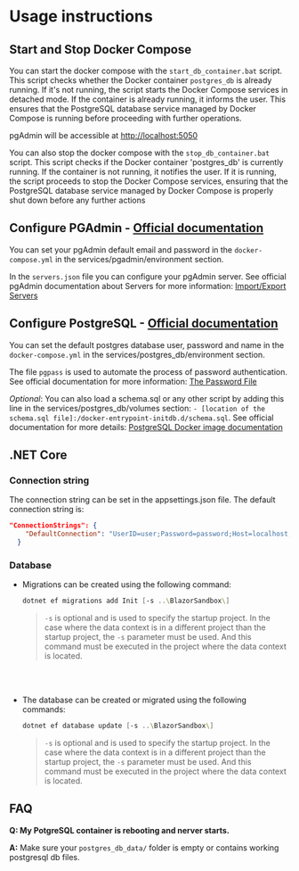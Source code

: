 # Usage instructions

## Start and Stop Docker Compose
You can start the docker compose with the `start_db_container.bat` script. This script checks whether the Docker container `postgres_db` is already running. If it's not running, the script starts the Docker Compose services in detached mode. If the container is already running, it informs the user. This ensures that the PostgreSQL database service managed by Docker Compose is running before proceeding with further operations.

pgAdmin will be accessible at [http://localhost:5050](http://localhost:5050/)

You can also stop the docker compose with the `stop_db_container.bat` script. This script checks if the Docker container 'postgres_db' is currently running. If the container is not running, it notifies the user. If it is running, the script proceeds to stop the Docker Compose services, ensuring that the PostgreSQL database service managed by Docker Compose is properly shut down before any further actions

## Configure PGAdmin - [Official documentation](https://www.pgadmin.org/docs/pgadmin4/8.0/index.html)

You can set your pgAdmin default email and password in the `docker-compose.yml` in the services/pgadmin/environment section.

In the `servers.json` file you can configure your pgAdmin server. See official pgAdmin documentation about Servers for more information: [Import/Export Servers](https://www.pgadmin.org/docs/pgadmin4/latest/import_export_servers.html#json-format)

## Configure PostgreSQL - [Official documentation]()

You can set the default postgres database user, password and name in the `docker-compose.yml` in the services/postgres_db/environment section.

The file `pgpass` is used to automate the process of password authentication. See official documentation for more information: [The Password File](https://www.postgresql.org/docs/current/libpq-pgpass.html)

*Optional*: You can also load a schema.sql or any other script by adding this line in the services/postgres_db/volumes section: `- [location of the schema.sql file]:/docker-entrypoint-initdb.d/schema.sql`. See official documentation for more details: [PostgreSQL Docker image documentation](https://hub.docker.com/_/postgres#Initialization%20scripts:~:text=and%20POSTGRES_DB.-,Initialization%20scripts,-If%20you%20would)

## .NET Core

### Connection string

The connection string can be set in the appsettings.json file. The default connection string is:

```json
"ConnectionStrings": {
	"DefaultConnection": "UserID=user;Password=password;Host=localhost;Port=5432;Database=name_db;"
  }
```

### Database

- Migrations can be created using the following command:

	```powershell
	dotnet ef migrations add Init [-s ..\BlazorSandbox\] 
	```

	> `-s` is optional and is used to specify the startup project. In the case where the data context is in a different project than the startup project, the `-s` parameter must be used. And this command must be executed in the project where the data context is located.

<br/>
<br/>

- The database can be created or migrated using the following commands:

	```powershell
	dotnet ef database update [-s ..\BlazorSandbox\]
	```

	> `-s` is optional and is used to specify the startup project. In the case where the data context is in a different project than the startup project, the `-s` parameter must be used. And this command must be executed in the project where the data context is located.

## FAQ

**Q: My PotgreSQL container is rebooting and nerver starts.**

**A:** Make sure your `postgres_db_data/` folder is empty or contains working postgresql db files.
